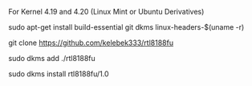 For Kernel 4.19 and 4.20 (Linux Mint or Ubuntu Derivatives)

sudo apt-get install build-essential git dkms linux-headers-$(uname -r)

git clone https://github.com/kelebek333/rtl8188fu

sudo dkms add ./rtl8188fu

sudo dkms install rtl8188fu/1.0
